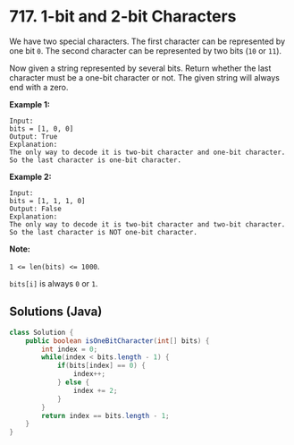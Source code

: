 # 717. 1-bit and 2-bit Characters

We have two special characters. The first character can be represented by one bit `0`. The second character can be represented by two bits (`10` or `11`).

Now given a string represented by several bits. Return whether the last character must be a one-bit character or not. The given string will always end with a zero.

**Example 1:**

```
Input: 
bits = [1, 0, 0]
Output: True
Explanation: 
The only way to decode it is two-bit character and one-bit character. So the last character is one-bit character.
```



**Example 2:**

```
Input: 
bits = [1, 1, 1, 0]
Output: False
Explanation: 
The only way to decode it is two-bit character and two-bit character. So the last character is NOT one-bit character.
```



**Note:**

`1 <= len(bits) <= 1000`.

`bits[i]` is always `0` or `1`.



## Solutions (Java)

```java
class Solution {
    public boolean isOneBitCharacter(int[] bits) {
        int index = 0;
        while(index < bits.length - 1) {
            if(bits[index] == 0) {
                index++;
            } else {
                index += 2;
            }
        }
        return index == bits.length - 1;
    }
}
```




